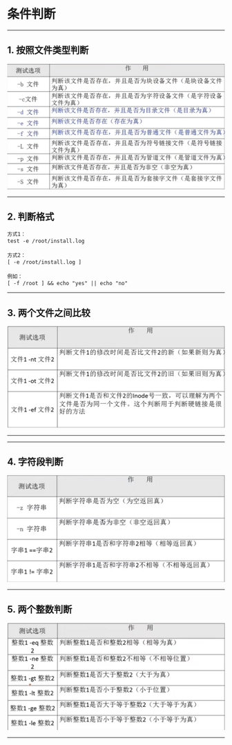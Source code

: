# 条件判断

---

## 1. 按照文件类型判断

![判断](images/2023-08-20-22-17-48.png)

---

## 2. 判断格式

```Linux
方式1：
test -e /root/install.log

方式2：
[ -e /root/install.log ]

例如：
[ -f /root ] && echo "yes" || echo "no"
```

---

## 3. 两个文件之间比较

![两个文件之间比较](images/2023-08-20-22-32-40.png)

---

---

## 4. 字符段判断

![字符段判断](images/2023-08-20-22-40-54.png)

---

## 5. 两个整数判断

![两个整数判断](images/2023-08-20-22-46-10.png)

---
